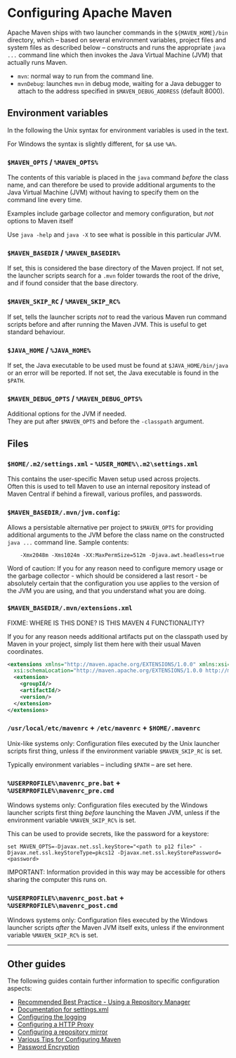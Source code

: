 # Configuring Apache Maven
<!--
Licensed to the Apache Software Foundation (ASF) under one
or more contributor license agreements.  See the NOTICE file
distributed with this work for additional information
regarding copyright ownership.  The ASF licenses this file
to you under the Apache License, Version 2.0 (the
"License"); you may not use this file except in compliance
with the License.  You may obtain a copy of the License at

    http://www.apache.org/licenses/LICENSE-2.0

Unless required by applicable law or agreed to in writing,
software distributed under the License is distributed on an
"AS IS" BASIS, WITHOUT WARRANTIES OR CONDITIONS OF ANY
KIND, either express or implied.  See the License for the
specific language governing permissions and limitations
under the License.
-->

Apache Maven ships with two launcher commands in the `${MAVEN_HOME}/bin` directory,
which &ndash; based on several environment variables, project files and system files as described below
&ndash; constructs and runs the appropriate `java ...` command line which then invokes the Java Virtual Machine (JVM) 
that actually runs Maven.

* `mvn`: normal way to run from the command line.
* `mvnDebug`: launches `mvn` in debug mode, waiting for a Java debugger to attach to the address specified in `$MAVEN_DEBUG_ADDRESS` (default 8000).


## Environment variables

In the following the Unix syntax for environment variables is used in the text.

For Windows the syntax is slightly different, for `$A` use `%A%`.

### `$MAVEN_OPTS` / `%MAVEN_OPTS%`

The contents of this variable is placed in the `java` command _before_ the class name, and 
can therefore be used to provide additional arguments to the Java Virtual Machine (JVM) without
having to specify them on the command line every time.

Examples include garbage collector and memory configuration, but _not_ options to Maven itself

Use `java -help` and `java -X` to see what is possible in this particular JVM.

<!--
### `$MAVEN_ARGS`

Starting with Maven 4, this variable contains arguments passed to Maven before
CLI arguments. E.g., options and goals could be defined with the value
`-B -V checkstyle:checkstyle`.
-->

### `$MAVEN_BASEDIR` / `%MAVEN_BASEDIR%`

If set, this is considered the base directory of the Maven project.  If not set, 
the launcher scripts search for a `.mvn` folder towards the root of the drive, and if
found consider that the base directory.


### `$MAVEN_SKIP_RC` / `%MAVEN_SKIP_RC%`

If set, tells the launcher scripts _not_ to read the various Maven run command scripts before and after running the Maven JVM.
This is useful to get standard behaviour.

### `$JAVA_HOME` / `%JAVA_HOME%`

If set, the Java executable to be used must be found at `$JAVA_HOME/bin/java` or an error will
be reported.  If not set, the Java executable is found in the `$PATH`.

### `$MAVEN_DEBUG_OPTS` / `%MAVEN_DEBUG_OPTS%`

Additional options for the JVM if needed.  
They are put after `$MAVEN_OPTS` and before the `-classpath` argument.

## Files


### `$HOME/.m2/settings.xml` - `%USER_HOME%\.m2\settings.xml`

This contains the user-specific Maven setup used across projects.  
Often this is used to tell Maven to use an internal repository instead of Maven Central if behind a firewall, 
various profiles, and passwords.

<!-- 

### `$MAVEN_BASEDIR/.mvn/maven.config`:

FIXME:  IS THIS STILL THE CASE? LAUNCHER SCRIPTS DOES NOT LOOK FOR IT?!?

This file contains additional command line arguments added to every invocation of Maven.

For example things like `-T3 -U --fail-at-end`. 
So you only have to call Maven just by using `mvn clean package` 
instead of `mvn -T3 -U --fail-at-end clean package`.

-->

### `$MAVEN_BASEDIR/.mvn/jvm.config`:

Allows a persistable alternative per project to `$MAVEN_OPTS` for providing 
additional arguments to the JVM before the class name on the constructed 
`java ...` command line.  Sample contents: 

        -Xmx2048m -Xms1024m -XX:MaxPermSize=512m -Djava.awt.headless=true

Word of caution:  If you for any reason need to configure memory usage or the garbage collector - which should
be considered a last resort - be absolutely certain that the configuration you use 
applies to the version of the JVM you are using, and that you understand what you are doing.


### `$MAVEN_BASEDIR/.mvn/extensions.xml`

FIXME:  WHERE IS THIS DONE?  IS THIS MAVEN 4 FUNCTIONALITY?

If you for any reason needs additional artifacts put on the classpath used by Maven
in your project, simply list them here with their usual Maven coordinates.


```xml
<extensions xmlns="http://maven.apache.org/EXTENSIONS/1.0.0" xmlns:xsi="http://www.w3.org/2001/XMLSchema-instance"
  xsi:schemaLocation="http://maven.apache.org/EXTENSIONS/1.0.0 http://maven.apache.org/xsd/core-extensions-1.0.0.xsd">
  <extension>
    <groupId/>
    <artifactId/>
    <version/>
  </extension>
</extensions>
```

### `/usr/local/etc/mavenrc` + `/etc/mavenrc` + `$HOME/.mavenrc`

Unix-like systems only: 
Configuration files executed by the Unix launcher scripts first thing, unless
if the environment variable `$MAVEN_SKIP_RC` is set.

Typically environment variables &ndash; including `$PATH` &ndash; are set here.

### `%USERPROFILE%\mavenrc_pre.bat` + `%USERPROFILE%\mavenrc_pre.cmd`

Windows systems only:
Configuration files executed by the Windows launcher scripts first thing _before_ launching the Maven JVM, 
unless if the environment variable `%MAVEN_SKIP_RC%` is set.

This can be used to provide secrets, like the password for a keystore:

```
set MAVEN_OPTS=-Djavax.net.ssl.keyStore="<path to p12 file>" -Djavax.net.ssl.keyStoreType=pkcs12 -Djavax.net.ssl.keyStorePassword=<password>
```

IMPORTANT:  Information provided in this way may be accessible for others sharing the computer this runs on.



### `%USERPROFILE%\mavenrc_post.bat` + `%USERPROFILE%\mavenrc_post.cmd`

Windows systems only:
Configuration files executed by the Windows launcher scripts _after_ the Maven JVM itself exits, unless
if the environment variable `%MAVEN_SKIP_RC%` is set.


---


## Other guides

The following guides contain further information to specific configuration aspects:

* [Recommended Best Practice - Using a Repository Manager](./repository-management.html)
* [Documentation for settings.xml](./settings.html)
* [Configuring the logging](./maven-logging.html)
* [Configuring a HTTP Proxy](./guides/mini/guide-proxies.html)
* [Configuring a repository mirror](./guides/mini/guide-mirror-settings.html)
* [Various Tips for Configuring Maven](./guides/mini/guide-configuring-maven.html)
* [Password Encryption](./guides/mini/guide-encryption.html)
